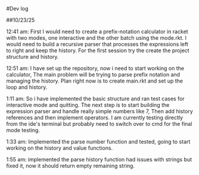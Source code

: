 \#Dev log

\##10/23/25

12:41 am: First I would need to create a prefix-notation calculator in racket with two modes, one interactive and the other batch using the mode.rkt. I would need to build a recursive parser that processes the expressions left to right and keep the history. For the first session try the create the project structure and history.

12:51 am: I have set up the repository, now i need to start working on the calculator, The main problem will be trying to parse prefix notation and managing the history. Plan right now is to create main.rkt and set up the loop and history. 

1:11 am: So i have implemented the basic structure and ran test cases for interactive mode and quitting. The next step is to start building the expression parser and handle really simple numbers like 7, Then add history references and then implement operators. I am currently testing directly from the ide's terminal but probably need to switch over to cmd for the final mode testing. 

1:33 am: Implemented the parse number function and tested, going to start working on the history and value functions. 

1:55 am: implemented the parse history function had issues with strings but fixed it, now it should return empty remaining string. 

